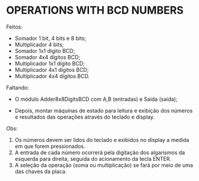 
# OPERATIONS WITH BCD NUMBERS

Feitos:
- Somador 1 bit, 4 bits e 8 bits;
- Multiplicador 4 bits;
- Somador 1x1 digito BCD;
- Somador 4x4 dígitos BCD;
- Multiplicador 1x1 dígito BCD;
- Multiplicador 4x1 dígitos BCD;
- Multiplicador 4x4 dígitos BCD.

Faltando:
- O módulo Adder8x8DigitsBCD com A,B (entradas) e Saida (saída);

- Depois, montar máquinas de estado para leitura e exibição dos números
  e resultados das operações através do teclado e display.
  
Obs: 
1) Os números devem ser lidos do teclado e exibidos no display 
   a medida em que forem pressionados.
2) A entrada de cada número ocorrerá pela digitação dos algarismos da 
   esquerda para direita, seguida do acionamento da tecla ENTER.
3) A seleção da operação (soma ou multiplicação) se fará por meio
   de uma das chaves da placa.
